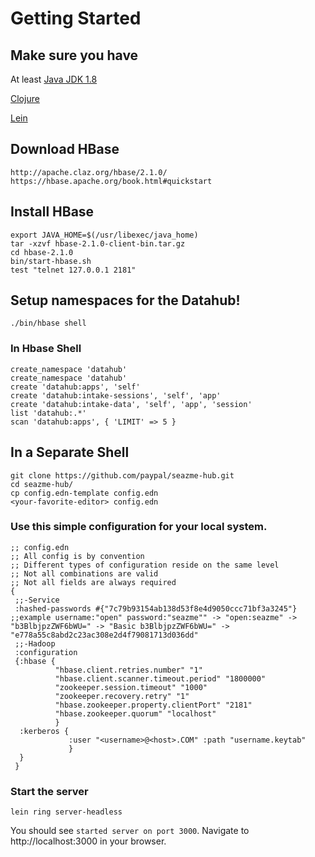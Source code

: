 
# Getting Started


## Make sure you have
At least [Java JDK 1.8](http://www.oracle.com/technetwork/java/javase/downloads/jdk8-downloads-2133151.html)

[Clojure](https://clojure.org/guides/getting_started) 

[Lein](https://leiningen.org/)


## Download HBase
```
http://apache.claz.org/hbase/2.1.0/
https://hbase.apache.org/book.html#quickstart
```

## Install HBase
```
export JAVA_HOME=$(/usr/libexec/java_home)
tar -xzvf hbase-2.1.0-client-bin.tar.gz
cd hbase-2.1.0
bin/start-hbase.sh
test "telnet 127.0.0.1 2181"
```

## Setup namespaces for the Datahub!
```
./bin/hbase shell
```

### In Hbase Shell
```
create_namespace 'datahub'
create_namespace 'datahub'
create 'datahub:apps', 'self'
create 'datahub:intake-sessions', 'self', 'app'
create 'datahub:intake-data', 'self', 'app', 'session'
list 'datahub:.*'
scan 'datahub:apps', { 'LIMIT' => 5 }
```

## In a Separate Shell
```
git clone https://github.com/paypal/seazme-hub.git
cd seazme-hub/
cp config.edn-template config.edn
<your-favorite-editor> config.edn
```

### Use this simple configuration for your local system.

```
;; config.edn
;; All config is by convention
;; Different types of configuration reside on the same level
;; Not all combinations are valid
;; Not all fields are always required
{
 ;;-Service
 :hashed-passwords #{"7c79b93154ab138d53f8e4d9050ccc71bf3a3245"} ;;example username:"open" password:"seazme"" -> "open:seazme" -> "b3BlbjpzZWF6bWU=" -> "Basic b3BlbjpzZWF6bWU=" -> "e778a55c8abd2c23ac308e2d4f79081713d036dd"
 ;;-Hadoop
 :configuration
 {:hbase {
          "hbase.client.retries.number" "1"
          "hbase.client.scanner.timeout.period" "1800000"
          "zookeeper.session.timeout" "1000"
          "zookeeper.recovery.retry" "1"
          "hbase.zookeeper.property.clientPort" "2181"
          "hbase.zookeeper.quorum" "localhost"
          }
  :kerberos {
             :user "<username>@<host>.COM" :path "username.keytab"
             }
  }
 }
```


### Start the server
```
lein ring server-headless
```

You should see `started server on port 3000`. Navigate to http://localhost:3000 in your browser.
